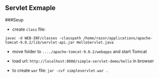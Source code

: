 ## Servlet Exmaple


###Seup

- create `class` file:
```
javac -d WEB-INF/classes -classpath /home/razor/applications/apache-tomcat-9.0.2/lib/servlet-api.jar HelloServlet.java
```
- move folder to `..../apache-tomcat-9.0.2/webapps` and start Tomcat
- load url: `http://localhost:8080/simple-servlet-demo/hello` in browser

- to create `war` file: `jar -cvf simpleservlet.war .`

